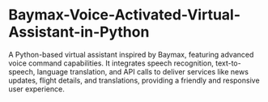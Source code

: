 # Baymax-Voice-Activated-Virtual-Assistant-in-Python
A Python-based virtual assistant inspired by Baymax, featuring advanced voice command capabilities. It integrates speech recognition, text-to-speech, language translation, and API calls to deliver services like news updates, flight details, and translations, providing a friendly and responsive user experience.
